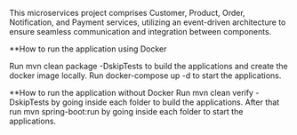 This microservices project comprises Customer, Product, Order, Notification, and Payment services, utilizing an event-driven architecture to ensure seamless communication and integration between components.

**How to run the application using Docker

Run mvn clean package -DskipTests to build the applications and create the docker image locally.
Run docker-compose up -d to start the applications.

**How to run the application without Docker
Run mvn clean verify -DskipTests by going inside each folder to build the applications.
After that run mvn spring-boot:run by going inside each folder to start the applications.
